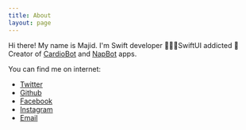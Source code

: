 ```yaml
---
title: About
layout: page
---
```


Hi there! My name is Majid.
I'm Swift developer 👨🏻‍💻SwiftUI addicted 🚀
Creator of <a href="https://cardiobotapp.com">CardioBot</a> and <a href="https://napbotapp.com">NapBot</a> apps.

You can find me on internet:
* [Twitter](https://twitter.com/mecid)
* [Github](https://github.com/mecid)
* [Facebook](https://www.facebook.com/majid.jabrayilov)
* [Instagram](https://instagram.com/mecid8)
* [Email](mailto:cmecid@gmail.com)